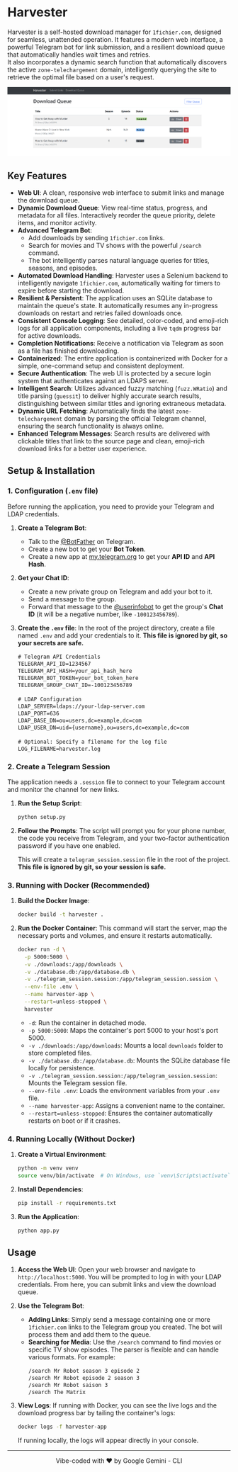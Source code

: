 # Harvester

Harvester is a self-hosted download manager for `1fichier.com`, designed for seamless, unattended operation. It features a modern web interface, a powerful Telegram bot for link submission, and a resilient download queue that automatically handles wait times and retries.  
It also incorporates a dynamic search function that automatically discovers the active `zone-telechargement` domain, intelligently querying the site to retrieve the optimal file based on a user's request.

![Harvester Queue UI](./WebUI.png) 

## Key Features

-   **Web UI**: A clean, responsive web interface to submit links and manage the download queue.
-   **Dynamic Download Queue**: View real-time status, progress, and metadata for all files. Interactively reorder the queue priority, delete items, and monitor activity.
-   **Advanced Telegram Bot**: 
    - Add downloads by sending `1fichier.com` links.
    - Search for movies and TV shows with the powerful `/search` command.
    - The bot intelligently parses natural language queries for titles, seasons, and episodes.
-   **Automated Download Handling**: Harvester uses a Selenium backend to intelligently navigate `1fichier.com`, automatically waiting for timers to expire before starting the download.
-   **Resilient & Persistent**: The application uses an SQLite database to maintain the queue's state. It automatically resumes any in-progress downloads on restart and retries failed downloads once.
-   **Consistent Console Logging**: See detailed, color-coded, and emoji-rich logs for all application components, including a live `tqdm` progress bar for active downloads.
-   **Completion Notifications**: Receive a notification via Telegram as soon as a file has finished downloading.
-   **Containerized**: The entire application is containerized with Docker for a simple, one-command setup and consistent deployment.
-   **Secure Authentication**: The web UI is protected by a secure login system that authenticates against an LDAPS server.
-   **Intelligent Search**: Utilizes advanced fuzzy matching (`fuzz.WRatio`) and title parsing (`guessit`) to deliver highly accurate search results, distinguishing between similar titles and ignoring extraneous metadata.
-   **Dynamic URL Fetching**: Automatically finds the latest `zone-telechargement` domain by parsing the official Telegram channel, ensuring the search functionality is always online.
-   **Enhanced Telegram Messages**: Search results are delivered with clickable titles that link to the source page and clean, emoji-rich download links for a better user experience.

## Setup & Installation

### 1. Configuration (`.env` file)

Before running the application, you need to provide your Telegram and LDAP credentials.

1.  **Create a Telegram Bot**:
    -   Talk to the [@BotFather](https://t.me/BotFather) on Telegram.
    -   Create a new bot to get your **Bot Token**.
    -   Create a new app at [my.telegram.org](https://my.telegram.org) to get your **API ID** and **API Hash**.

2.  **Get your Chat ID**:
    -   Create a new private group on Telegram and add your bot to it.
    -   Send a message to the group.
    -   Forward that message to the [@userinfobot](https://t.me/userinfobot) to get the group's **Chat ID** (it will be a negative number, like `-100123456789`).

3.  **Create the `.env` file**:
    In the root of the project directory, create a file named `.env` and add your credentials to it. **This file is ignored by git, so your secrets are safe.**

    ```env
    # Telegram API Credentials
    TELEGRAM_API_ID=1234567
    TELEGRAM_API_HASH=your_api_hash_here
    TELEGRAM_BOT_TOKEN=your_bot_token_here
    TELEGRAM_GROUP_CHAT_ID=-100123456789

    # LDAP Configuration
    LDAP_SERVER=ldaps://your-ldap-server.com
    LDAP_PORT=636
    LDAP_BASE_DN=ou=users,dc=example,dc=com
    LDAP_USER_DN=uid={username},ou=users,dc=example,dc=com

    # Optional: Specify a filename for the log file
    LOG_FILENAME=harvester.log
    ```

### 2. Create a Telegram Session

The application needs a `.session` file to connect to your Telegram account and monitor the channel for new links.

1.  **Run the Setup Script**:
    ```sh
    python setup.py
    ```

2.  **Follow the Prompts**:
    The script will prompt you for your phone number, the code you receive from Telegram, and your two-factor authentication password if you have one enabled.

    This will create a `telegram_session.session` file in the root of the project. **This file is ignored by git, so your session is safe.**

### 3. Running with Docker (Recommended)

1.  **Build the Docker Image**:
    ```sh
    docker build -t harvester .
    ```

2.  **Run the Docker Container**:
    This command will start the server, map the necessary ports and volumes, and ensure it restarts automatically.

    ```sh
    docker run -d \
      -p 5000:5000 \
      -v ./downloads:/app/downloads \
      -v ./database.db:/app/database.db \
      -v ./telegram_session.session:/app/telegram_session.session \
      --env-file .env \
      --name harvester-app \
      --restart=unless-stopped \
      harvester
    ```
    -   `-d`: Run the container in detached mode.
    -   `-p 5000:5000`: Maps the container's port 5000 to your host's port 5000.
    -   `-v ./downloads:/app/downloads`: Mounts a local `downloads` folder to store completed files.
    -   `-v ./database.db:/app/database.db`: Mounts the SQLite database file locally for persistence.
    -   `-v ./telegram_session.session:/app/telegram_session.session`: Mounts the Telegram session file.
    -   `--env-file .env`: Loads the environment variables from your `.env` file.
    -   `--name harvester-app`: Assigns a convenient name to the container.
    -   `--restart=unless-stopped`: Ensures the container automatically restarts on boot or if it crashes.

### 4. Running Locally (Without Docker)

1.  **Create a Virtual Environment**:
    ```sh
    python -m venv venv
    source venv/bin/activate  # On Windows, use `venv\Scripts\activate`
    ```

2.  **Install Dependencies**:
    ```sh
    pip install -r requirements.txt
    ```

3.  **Run the Application**:
    ```sh
    python app.py
    ```

## Usage

1.  **Access the Web UI**:
    Open your web browser and navigate to `http://localhost:5000`. You will be prompted to log in with your LDAP credentials. From here, you can submit links and view the download queue.

2.  **Use the Telegram Bot**:
    - **Adding Links**: Simply send a message containing one or more `1fichier.com` links to the Telegram group you created. The bot will process them and add them to the queue.
    - **Searching for Media**: Use the `/search` command to find movies or specific TV show episodes. The parser is flexible and can handle various formats. For example:
      ```
      /search Mr Robot season 3 episode 2
      /search Mr Robot episode 2 season 3
      /search Mr Robot saison 3
      /search The Matrix
      ```

3.  **View Logs**:
    If running with Docker, you can see the live logs and the download progress bar by tailing the container's logs:
    ```sh
    docker logs -f harvester-app
    ```
    If running locally, the logs will appear directly in your console.

---

<p align="center">
  Vibe-coded with ❤️ by Google Gemini - CLI
</p>